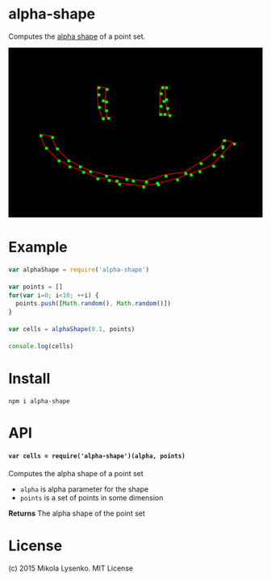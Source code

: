 alpha-shape
===========
Computes the [alpha shape](http://en.wikipedia.org/wiki/Alpha_shape) of a point set.

<img src="alpha.png">

# Example

```javascript
var alphaShape = require('alpha-shape')

var points = []
for(var i=0; i<10; ++i) {
  points.push([Math.random(), Math.random()])
}

var cells = alphaShape(0.1, points)

console.log(cells)
```

# Install

```
npm i alpha-shape
```

# API

#### `var cells = require('alpha-shape')(alpha, points)`
Computes the alpha shape of a point set

* `alpha` is alpha parameter for the shape
* `points` is a set of points in some dimension

**Returns** The alpha shape of the point set

# License
(c) 2015 Mikola Lysenko. MIT License